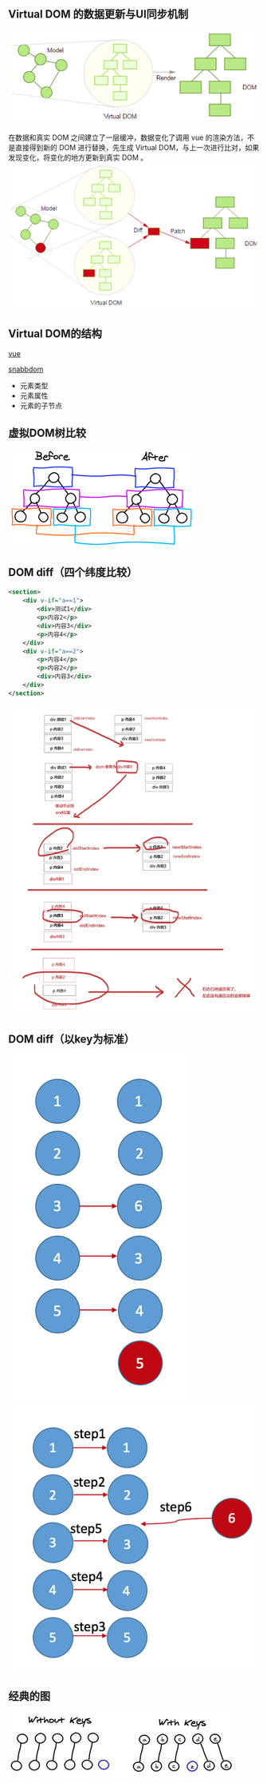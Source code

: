 ## Virtual DOM 的数据更新与UI同步机制
![同级](img/vdom.png)

在数据和真实 DOM 之间建立了一层缓冲，数据变化了调用 vue 的渲染方法，不是直接得到新的 DOM 进行替换，先生成 Virtual DOM，与上一次进行比对，如果发现变化，将变化的地方更新到真实 DOM 。
![同级](img/diff6.png)

## Virtual DOM的结构
[vue](https://github.com/vuejs/vue)

[snabbdom](https://github.com/snabbdom/snabbdom)

* 元素类型
* 元素属性
* 元素的子节点

## 虚拟DOM树比较
![同级](img/diff.png)

## DOM diff（四个纬度比较）
```XML
<section>
    <div v-if="a==1">
        <div>测试1</div>
        <p>内容2</p>
        <div>内容3</div>
        <p>内容4</p>
    </div>
    <div v-if="a==2">
        <p>内容4</p>
        <p>内容2</p>
        <div>内容3</div>
    </div>
</section>
```
![同级](img/diff2.jpg)
## DOM diff（以key为标准）
![同级](img/diff3.png)![同级](img/diff4.png)
## 经典的图
![同级](img/diff5.jpg)